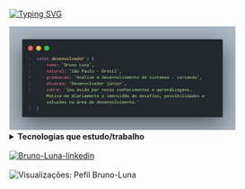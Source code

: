 <a href="https://git.io/typing-svg"><img src="https://readme-typing-svg.demolab.com?font=Roboto&weight=600&size=22&pause=1000&color=008FF7&width=435&lines=Bem+-+vindo!" alt="Typing SVG" /></a>

<img src="https://github.com/Bruno-Luna/Bruno-Luna/blob/main/bio.png" width="80%" alt="Sobre mim">

 <details> 
  <summary> <b>Tecnologias que estudo/trabalho</b> </summary><br>
  <img src="https://img.shields.io/badge/HTML5-orange?style=for-the-badge&logo=html5&logoColor=white">  
  <img src="https://img.shields.io/badge/CSS3-blue?style=for-the-badge&logo=css3&logoColor=white">
  <img src="https://img.shields.io/badge/Sass-CC6699?style=for-the-badge&logo=sass&logoColor=white"> 
  <img src="https://img.shields.io/badge/Bootstrap-563D7C?style=for-the-badge&logo=bootstrap&logoColor=whit"> 
  <img src="https://img.shields.io/badge/JavaScript-323330?style=for-the-badge&logo=javascript&logoColor=F7DF1E">
  <img src="https://img.shields.io/badge/Angular-DD0031?style=for-the-badge&logo=angular&logoColor=white"> 
  <img src="https://img.shields.io/badge/TypeScript-007ACC?style=for-the-badge&logo=typescript&logoColor=white"> 
  <br><br>
  <img src="https://img.shields.io/badge/Java-purple?style=for-the-badge&logo=java&logoColor=white">
  <img src="https://img.shields.io/badge/Spring_Boot-F2F4F9?style=for-the-badge&logo=spring-boot"> 
  <img src="https://img.shields.io/badge/gradle-02303A?style=for-the-badge&logo=gradle&logoColor=white"> 
  <img src="https://img.shields.io/badge/apache_maven-C71A36?style=for-the-badge&logo=apachemaven&logoColor=white"> 
  <br><br>
  <img src="https://img.shields.io/badge/MySQL-00000F?style=for-the-badge&logo=mysql&logoColor=white"> 
  <img src="https://img.shields.io/badge/PostgreSQL-316192?style=for-the-badge&logo=postgresql&logoColor=white">
  <br><br>
  <img src="https://img.shields.io/badge/Git-008000?style=for-the-badge&logo=git&logoColor=white"> 
  <img src="https://img.shields.io/badge/Jira-0052CC?style=for-the-badge&logo=Jira&logoColor=white">                            
 </details> 

<br>
<div align="left">  
 <a href="https://www.linkedin.com/in/lunabr/" target="_blank"><img alt="Bruno-Luna-linkedin" height="40" width="50"  src="https://cdn.jsdelivr.net/gh/devicons/devicon/icons/linkedin/linkedin-original.svg" target="_blank"/></a>     
</div>
<br>
<img src="https://komarev.com/ghpvc/?username=Bruno-Luna&color=ff0000 " alt="Visualizações: Pefil Bruno-Luna" /> 
